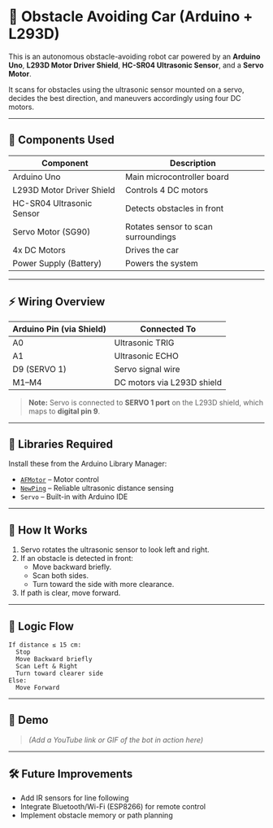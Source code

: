 # 🤖 Obstacle Avoiding Car (Arduino + L293D)

This is an autonomous obstacle-avoiding robot car powered by an **Arduino Uno**, **L293D Motor Driver Shield**, **HC-SR04 Ultrasonic Sensor**, and a **Servo Motor**.

It scans for obstacles using the ultrasonic sensor mounted on a servo, decides the best direction, and maneuvers accordingly using four DC motors.

---

## 🔧 Components Used

| Component                 | Description                          |
|--------------------------|--------------------------------------|
| Arduino Uno              | Main microcontroller board           |
| L293D Motor Driver Shield| Controls 4 DC motors                 |
| HC-SR04 Ultrasonic Sensor| Detects obstacles in front           |
| Servo Motor (SG90)       | Rotates sensor to scan surroundings  |
| 4x DC Motors             | Drives the car                       |
| Power Supply (Battery)   | Powers the system                    |

---

## ⚡ Wiring Overview

| Arduino Pin (via Shield) | Connected To            |
|--------------------------|--------------------------|
| A0                       | Ultrasonic TRIG          |
| A1                       | Ultrasonic ECHO          |
| D9 (SERVO 1)             | Servo signal wire        |
| M1–M4                    | DC motors via L293D shield|

> **Note:** Servo is connected to **SERVO 1 port** on the L293D shield, which maps to **digital pin 9**.

---

## 📂 Libraries Required

Install these from the Arduino Library Manager:

- [`AFMotor`](https://github.com/adafruit/Adafruit-Motor-Shield-library) – Motor control
- [`NewPing`](https://bitbucket.org/teckel12/arduino-new-ping/wiki/Home) – Reliable ultrasonic distance sensing
- `Servo` – Built-in with Arduino IDE

---

## 🚀 How It Works

1. Servo rotates the ultrasonic sensor to look left and right.
2. If an obstacle is detected in front:
   - Move backward briefly.
   - Scan both sides.
   - Turn toward the side with more clearance.
3. If path is clear, move forward.

---

## 🧠 Logic Flow

```text
If distance ≤ 15 cm:
  Stop
  Move Backward briefly
  Scan Left & Right
  Turn toward clearer side
Else:
  Move Forward
```

---

## 📸 Demo

> _(Add a YouTube link or GIF of the bot in action here)_

---

## 🛠️ Future Improvements

- Add IR sensors for line following
- Integrate Bluetooth/Wi-Fi (ESP8266) for remote control
- Implement obstacle memory or path planning

